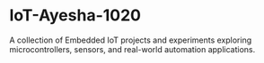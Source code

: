 # IoT-Ayesha-1020
A collection of Embedded IoT projects and experiments exploring microcontrollers, sensors, and real-world automation applications.
